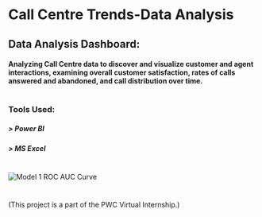 # Call Centre Trends-Data Analysis

## Data Analysis Dashboard:
#### Analyzing Call Centre data to discover and visualize customer and agent interactions, examining overall customer satisfaction, rates of calls answered and abandoned, and call distribution over time.
#
### Tools Used:
##### > Power BI
##### > MS Excel
#
#
![Model 1 ROC AUC Curve](https://imgur.com/tuh9XjL.png)
#
#
#
(This project is a part of the PWC Virtual Internship.)
